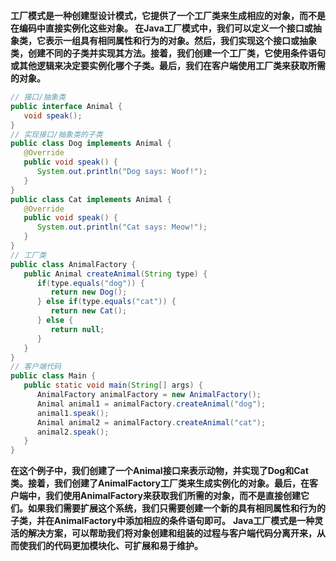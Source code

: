 **工厂模式是一种创建型设计模式，它提供了一个工厂类来生成相应的对象，而不是在编码中直接实例化这些对象。 在Java工厂模式中，我们可以定义一个接口或抽象类，它表示一组具有相同属性和行为的对象。然后，我们实现这个接口或抽象类，创建不同的子类并实现其方法。接着，我们创建一个工厂类，它使用条件语句或其他逻辑来决定要实例化哪个子类。最后，我们在客户端使用工厂类来获取所需的对象。**

```java
// 接口/抽象类
public interface Animal {
   void speak();
}
// 实现接口/抽象类的子类
public class Dog implements Animal {
   @Override
   public void speak() {
      System.out.println("Dog says: Woof!");
   }
}
public class Cat implements Animal {
   @Override
   public void speak() {
      System.out.println("Cat says: Meow!");
   }
}
// 工厂类
public class AnimalFactory {
   public Animal createAnimal(String type) {
      if(type.equals("dog")) {
         return new Dog();
      } else if(type.equals("cat")) {
         return new Cat();
      } else {
         return null;
      }
   }
}
// 客户端代码
public class Main {
   public static void main(String[] args) {
      AnimalFactory animalFactory = new AnimalFactory();
      Animal animal1 = animalFactory.createAnimal("dog");
      animal1.speak();
      Animal animal2 = animalFactory.createAnimal("cat");
      animal2.speak();
   }
}
```

**在这个例子中，我们创建了一个Animal接口来表示动物，并实现了Dog和Cat类。接着，我们创建了AnimalFactory工厂类来生成实例化的对象。最后，在客户端中，我们使用AnimalFactory来获取我们所需的对象，而不是直接创建它们。如果我们需要扩展这个系统，我们只需要创建一个新的具有相同属性和行为的子类，并在AnimalFactory中添加相应的条件语句即可。**
**Java工厂模式是一种灵活的解决方案，可以帮助我们将对象创建和组装的过程与客户端代码分离开来，从而使我们的代码更加模块化、可扩展和易于维护。**
